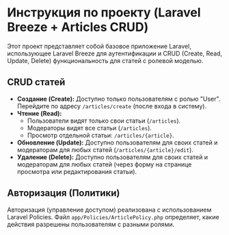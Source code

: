 # Инструкция по проекту (Laravel Breeze + Articles CRUD)

Этот проект представляет собой базовое приложение Laravel, использующее Laravel Breeze для аутентификации и CRUD (Create, Read, Update, Delete) функциональность для статей с ролевой моделью.

## CRUD статей

*   **Создание (Create):**  Доступно только пользователям с ролью "User".  Перейдите по адресу `/articles/create` (после входа в систему).
*   **Чтение (Read):**
    *   Пользователи видят только свои статьи (`/articles`).
    *   Модераторы видят все статьи (`/articles`).
    *   Просмотр отдельной статьи: `/articles/{article}`.
*   **Обновление (Update):**  Доступно пользователям для своих статей и модераторам для любых статей (`/articles/{article}/edit`).
*   **Удаление (Delete):**  Доступно пользователям для своих статей и модераторам для любых статей (через форму на странице просмотра или редактирования статьи).

## Авторизация (Политики)

Авторизация (управление доступом) реализована с использованием Laravel Policies.  Файл `app/Policies/ArticlePolicy.php` определяет, какие действия разрешены пользователям с разными ролями.